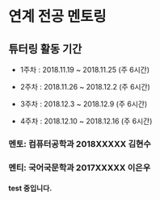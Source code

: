 # 연계 전공 멘토링

## 튜터링 활동 기간
- 1주차 : 2018.11.19 ~ 2018.11.25 (주 6시간)

- 2주차 : 2018.11.26 ~ 2018.12.2 (주 6시간)

- 3주차 : 2018.12.3 ~ 2018.12.9 (주 6시간)

- 4주차 : 2018.12.10 ~ 2018.12.16 (주 6시간)

### 멘토: 컴퓨터공학과 2018XXXXX 김현수
### 멘티: 국어국문학과 2017XXXXX 이은우


#### test 중입니다.
